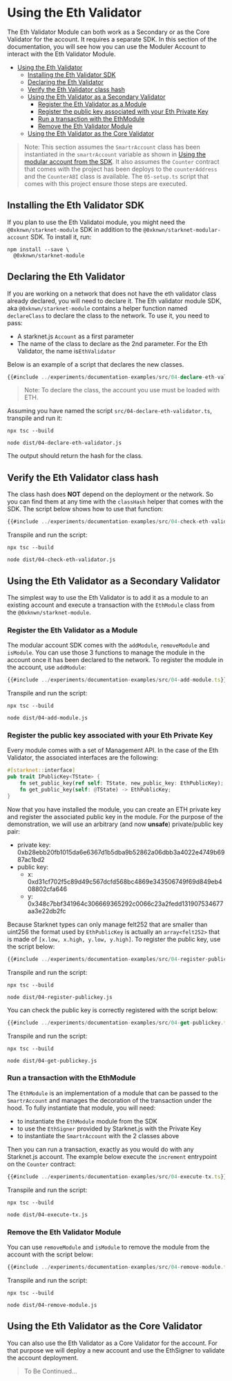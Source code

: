 # Using the Eth Validator

The Eth Validator Module can both work as a Secondary or as the Core Validator
for the account. It requires a separate SDK. In this section of the
documentation, you will see how you can use the Moduler Account to interact
with the Eth Validator Module.

- [Using the Eth Validator](#using-the-eth-validator)
  - [Installing the Eth Validator SDK](#installing-the-eth-validator-sdk)
  - [Declaring the Eth Validator](#declaring-the-eth-validator)
  - [Verify the Eth Validator class hash](#verify-the-eth-validator-class-hash)
  - [Using the Eth Validator as a Secondary Validator](#using-the-eth-validator-as-a-secondary-validator)
    - [Register the Eth Validator as a Module](#register-the-eth-validator-as-a-module)
    - [Register the public key associated with your Eth Private Key](#register-the-public-key-associated-with-your-eth-private-key)
    - [Run a transaction with the EthModule](#run-a-transaction-with-the-ethmodule)
    - [Remove the Eth Validator Module](#remove-the-eth-validator-module)
  - [Using the Eth Validator as the Core Validator](#using-the-eth-validator-as-the-core-validator)

> Note: This section assumes the `SmartrAccount` class has been instantiated
> in the `smartrAccount` variable as shown in
> [Using the modular account from the SDK](./SDKS-DEPLOYMENT.md#using-the-modular-account-from-the-sdk).
> It also assumes the `Counter` contract that comes with the project has been
> deploys to the `counterAddress` and the `CounterABI` class is available. The
> `05-setup.ts` script that comes with this project ensure those steps are
> executed.

## Installing the Eth Validator SDK

If you plan to use the Eth Validatoi module, you might need the
`@0xknwn/starknet-module` SDK in addition to the
`@0xknwn/starknet-modular-account` SDK. To install it, run:

```shell
npm install --save \
  @0xknwn/starknet-module
```

## Declaring the Eth Validator

If you are working on a network that does not have the eth validator class
already declared, you will need to declare it. The Eth validator module SDK, aka
`@0xknwn/starknet-module` contains a helper function named `declareClass` to
declare the class to the network. To use it, you need to pass:

- A starknet.js `Account` as a first parameter
- The name of the class to declare as the 2nd parameter. For the Eth Validator,
  the name is`EthValidator`

Below is an example of a script that declares the new classes.

```typescript
{{#include ../experiments/documentation-examples/src/04-declare-eth-validator.ts}}
```

> Note: To declare the class, the account you use must be loaded with ETH.

Assuming you have named the script `src/04-declare-eth-validator.ts`, transpile and run
it:

```shell
npx tsc --build

node dist/04-declare-eth-validator.js
```

The output should return the hash for the class.

## Verify the Eth Validator class hash

The class hash does **NOT** depend on the deployment or the network. So you
can find them at any time with the `classHash` helper that comes with the
SDK. The script below shows how to use that function:

```typescript
{{#include ../experiments/documentation-examples/src/04-check-eth-validator.ts}}
```

Transpile and run the script:

```shell
npx tsc --build

node dist/04-check-eth-validator.js
```

## Using the Eth Validator as a Secondary Validator

The simplest way to use the Eth Validator is to add it as a module to an
existing account and execute a transaction with the `EthModule` class from
the `@0xknwn/starknet-module`. 

### Register the Eth Validator as a Module

The modular account SDK comes with the `addModule`, `removeModule` and
`isModule`. You can use those 3 functions to manage the module in the account
once it has been declared to the network. To register the module in the account,
use `addModule`:

```typescript
{{#include ../experiments/documentation-examples/src/04-add-module.ts}}
```

Transpile and run the script:

```shell
npx tsc --build

node dist/04-add-module.js
```

### Register the public key associated with your Eth Private Key

Every module comes with a set of Management API. In the case of the Eth
Validator, the associated interfaces are the following:

```rust
#[starknet::interface]
pub trait IPublicKey<TState> {
    fn set_public_key(ref self: TState, new_public_key: EthPublicKey);
    fn get_public_key(self: @TState) -> EthPublicKey;
}
```

Now that you have installed the module, you can create an ETH private key and
register the associated public key in the module. For the purpose of the
demonstration, we will use an arbitrary (and now **unsafe**) private/public
key pair:

- private key: 0xb28ebb20fb1015da6e6367d1b5dba9b52862a06dbb3a4022e4749b6987ac1bd2
- public key:
  - x: 0xd31cf702f5c89d49c567dcfd568bc4869e343506749f69d849eb408802cfa646
  - y: 0x348c7bbf341964c306669365292c0066c23a2fedd131907534677aa3e22db2fc

Because Starknet types can only manage felt252 that are smaller than uint256
the format used by `EthPublicKey` is actually an `array<felt252>` that is made 
of `[x.low, x.high, y.low, y.high]`. To register the public key, use the
script below:

```typescript
{{#include ../experiments/documentation-examples/src/04-register-publickey.ts}}
```

Transpile and run the script:

```shell
npx tsc --build

node dist/04-register-publickey.js
```

You can check the public key is correctly registered with the script below:

```typescript
{{#include ../experiments/documentation-examples/src/04-get-publickey.ts}}
```

Transpile and run the script:

```shell
npx tsc --build

node dist/04-get-publickey.js
```

### Run a transaction with the EthModule

The `EthModule` is an implementation of a module that can be passed to
the `SmartrAccount` and manages the decoration of the transaction under the
hood. To fully instantiate that module, you will need:

- to instantiate the `EthModule` module from the SDK
- to use the `EthSigner` provided by Starknet.js with the Private Key
- to instantiate the `SmartrAccount` with the 2 classes above

Then you can run a transaction, exactly as you would do with any Starknet.js
account. The example below execute the `increment` entrypoint on the `Counter`
contract:

```typescript
{{#include ../experiments/documentation-examples/src/04-execute-tx.ts}}
```

Transpile and run the script:

```shell
npx tsc --build

node dist/04-execute-tx.js
```

### Remove the Eth Validator Module

You can use `removeModule` and `isModule` to remove the module from the account
with the script below:

```typescript
{{#include ../experiments/documentation-examples/src/04-remove-module.ts}}
```

Transpile and run the script:

```shell
npx tsc --build

node dist/04-remove-module.js
```

## Using the Eth Validator as the Core Validator

You can also use the Eth Validator as a Core Validator for the account. For that
purpose we will deploy a new account and use the EthSigner to validate the
account deployment.

> To Be Continued...
